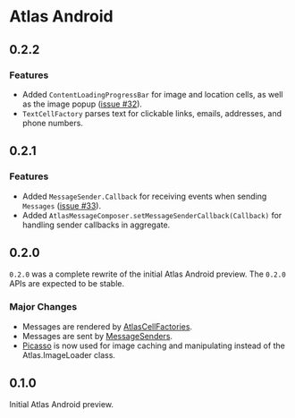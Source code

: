 # Atlas Android

## 0.2.2

### Features
 * Added `ContentLoadingProgressBar` for image and location cells, as well as the image popup ([issue #32](https://github.com/layerhq/Atlas-Android/issues/32)).
 * `TextCellFactory` parses text for clickable links, emails, addresses, and phone numbers.


## 0.2.1

### Features
 * Added `MessageSender.Callback` for receiving events when sending `Messages` ([issue #33](https://github.com/layerhq/Atlas-Android/issues/33)).
 * Added `AtlasMessageComposer.setMessageSenderCallback(Callback)` for handling sender callbacks in
   aggregate.


## 0.2.0

`0.2.0` was a complete rewrite of the initial Atlas Android preview.  The `0.2.0` APIs are expected to be stable.

### Major Changes
 * Messages are rendered by [AtlasCellFactories](https://github.com/layerhq/Atlas-Android/blob/master/layer-atlas/src/main/java/com/layer/atlas/messagetypes/AtlasCellFactory.java).
 * Messages are sent by [MessageSenders](https://github.com/layerhq/Atlas-Android/blob/master/layer-atlas/src/main/java/com/layer/atlas/messagetypes/MessageSender.java).
 * [Picasso](https://github.com/square/picasso) is now used for image caching and manipulating instead of the Atlas.ImageLoader class.


## 0.1.0

Initial Atlas Android preview.